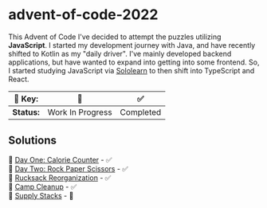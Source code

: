 # **advent-of-code-2022**

This Advent of Code I've decided to attempt the puzzles utilizing **JavaScript**. I started my development journey with Java, and have recently shifted to Kotlin as my "daily driver". I've mainly developed backend applications, but have wanted to expand into getting into some frontend. So, I started studying JavaScript via [Sololearn](https://www.sololearn.com/learning/1024) to then shift into TypeScript and React. 

| 🔑 **Key:** | 🚧 | ✅ |
|--------|----|----|
| **Status:** | Work In Progress | Completed |

## Solutions

📌 [Day One: Calorie Counter](/day-1/) - ✅  
📌 [Day Two: Rock Paper Scissors](/day-2/) - ✅  
📌 [Rucksack Reorganization](/day-3/) - ✅  
📌 [Camp Cleanup](/day-4/) - ✅  
📌 [Supply Stacks](https://github.com/jordan-begian/advent-of-code-2022/tree/day-5/day-5) - 🚧  
